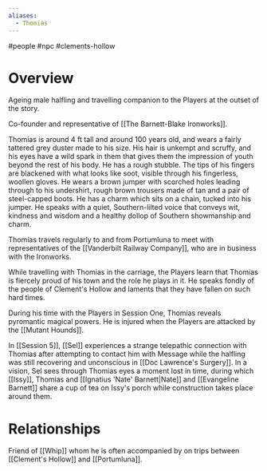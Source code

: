 ```yaml
---
aliases:
  - Thomias
---
```

#people #npc #clements-hollow 

# Overview

Ageing male halfling and travelling companion to the Players at the outset of the story.

Co-founder and representative of [[The Barnett-Blake Ironworks]].

Thomias is around 4 ft tall and around 100 years old, and wears a fairly tattered grey duster made to his size. His hair is unkempt and scruffy, and his eyes have a wild spark in them that gives them the impression of youth beyond the rest of his body. He has a rough stubble. The tips of his fingers are blackened with what looks like soot, visible through his fingerless, woollen gloves. He wears a brown jumper with scorched holes leading through to his undershirt, rough brown trousers made of tan and a pair of steel-capped boots. He has a charm which sits on a chain, tucked into his jumper. He speaks with a quiet, Southern-lilted voice that conveys wit, kindness and wisdom and a healthy dollop of Southern showmanship and charm.

Thomias travels regularly to and from Portumluna to meet with representatives of the [[Vanderbilt Railway Company]], who are in business with the Ironworks.

While travelling with Thomias in the carriage, the Players learn that Thomias is fiercely proud of his town and the role he plays in it. He speaks fondly of the people of Clement's Hollow and laments that they have fallen on such hard times.

During his time with the Players in Session One, Thomias reveals pyromantic magical powers. He is injured when the Players are attacked by the [[Mutant Hounds]].

In [[Session 5]], [[Sel]] experiences a strange telepathic connection with Thomias after attempting to contact him with Message while the halfling was still recovering and unconscious in [[Doc Lawrence's Surgery]]. In a vision, Sel sees through Thomias eyes a moment lost in time, during which [[Issy]], Thomias and [[Ignatius 'Nate' Barnett|Nate]] and [[Evangeline Barnett]] share a cup of tea on Issy's porch while construction takes place around them.


# Relationships

Friend of [[Whip]] whom he is often accompanied by on trips between [[Clement's Hollow]] and [[Portumluna]].